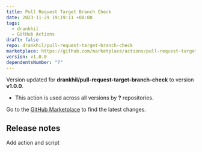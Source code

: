 ```yaml
---
title: Pull Request Target Branch Check
date: 2023-11-29 19:19:11 +00:00
tags:
  - drankhil
  - GitHub Actions
draft: false
repo: drankhil/pull-request-target-branch-check
marketplace: https://github.com/marketplace/actions/pull-request-target-branch-check
version: v1.0.0
dependentsNumber: "?"
---
```



Version updated for **drankhil/pull-request-target-branch-check** to version **v1.0.0**.
- This action is used across all versions by **?** repositories.

Go to the [GitHub Marketplace](https://github.com/marketplace/actions/pull-request-target-branch-check) to find the latest changes.

## Release notes

Add action and script
